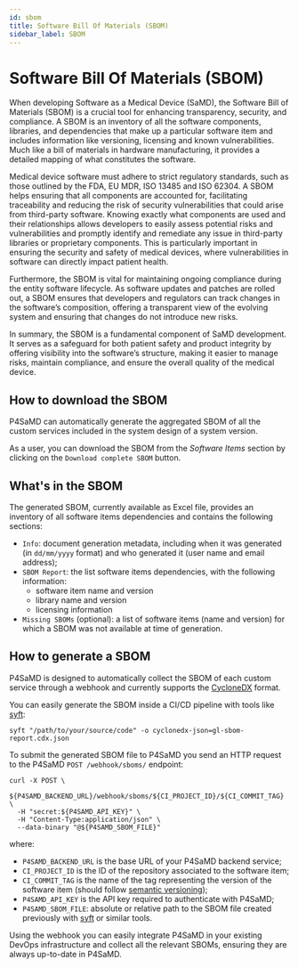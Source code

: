 ```yaml
---
id: sbom
title: Software Bill Of Materials (SBOM)
sidebar_label: SBOM
---
```


# Software Bill Of Materials (SBOM)

When developing Software as a Medical Device (SaMD), the Software Bill of Materials (SBOM) is a crucial tool for enhancing transparency, security, and compliance. A SBOM is an inventory of all the software components, libraries, and dependencies that make up a particular software item and includes information like versioning, licensing and known vulnerabilities. Much like a bill of materials in hardware manufacturing, it provides a detailed mapping of what constitutes the software.

Medical device software must adhere to strict regulatory standards, such as those outlined by the FDA, EU MDR, ISO 13485 and ISO 62304. A SBOM helps ensuring that all components are accounted for, facilitating traceability and reducing the risk of security vulnerabilities that could arise from third-party software. Knowing exactly what components are used and their relationships allows developers to easily assess potential risks and vulnerabilities and promptly identify and remediate any issue in third-party libraries or proprietary components. This is particularly important in ensuring the security and safety of medical devices, where vulnerabilities in software can directly impact patient health.

Furthermore, the SBOM is vital for maintaining ongoing compliance during the entity software lifecycle. As software updates and patches are rolled out, a SBOM ensures that developers and regulators can track changes in the software’s composition, offering a transparent view of the evolving system and ensuring that changes do not introduce new risks.

In summary, the SBOM is a fundamental component of SaMD development. It serves as a safeguard for both patient safety and product integrity by offering visibility into the software’s structure, making it easier to manage risks, maintain compliance, and ensure the overall quality of the medical device.

## How to download the SBOM

P4SaMD can automatically generate the aggregated SBOM of all the custom services included in the system design of a system version.

As a user, you can download the SBOM from the *Software Items* section by clicking on the `Download complete SBOM` button.

## What's in the SBOM

The generated SBOM, currently available as Excel file, provides an inventory of all software items dependencies and contains the following sections:

- `Info`: document generation metadata, including when it was generated (in `dd/mm/yyyy` format) and who generated it (user name and email address);
- `SBOM Report`: the list software items dependencies, with the following information:
  - software item name and version
  - library name and version
  - licensing information
- `Missing SBOMs` (optional): a list of software items (name and version) for which a SBOM was not available at time of generation.

## How to generate a SBOM

P4SaMD is designed to automatically collect the SBOM of each custom service through a webhook and currently supports the [CycloneDX][cyclone-dx] format.

You can easily generate the SBOM inside a CI/CD pipeline with tools like [syft][syft]:

```shell
syft "/path/to/your/source/code" -o cyclonedx-json=gl-sbom-report.cdx.json
```

To submit the generated SBOM file to P4SaMD you send an HTTP request to the P4SaMD `POST /webhook/sboms/` endpoint:

```shell
curl -X POST \
  ${P4SAMD_BACKEND_URL}/webhook/sboms/${CI_PROJECT_ID}/${CI_COMMIT_TAG} \
  -H "secret:${P4SAMD_API_KEY}" \
  -H "Content-Type:application/json" \
  --data-binary "@${P4SAMD_SBOM_FILE}"
```

where:

- `P4SAMD_BACKEND_URL` is the base URL of your P4SaMD backend service;
- `CI_PROJECT_ID` is the ID of the repository associated to the software item;
- `CI_COMMIT_TAG` is the name of the tag representing the version of the software item (should follow [semantic versioning][semantic-versioning]);
- `P4SAMD_API_KEY` is the API key required to authenticate with P4SaMD;
- `P4SAMD_SBOM_FILE`: absolute or relative path to the SBOM file created previously with [syft][syft] or similar tools.

Using the webhook you can easily integrate P4SaMD in your existing DevOps infrastructure and collect all the relevant SBOMs, ensuring they are always up-to-date in P4SaMD.


[cyclone-dx]: https://cyclonedx.org/
[syft]: https://github.com/anchore/syft
[semantic-versioning]: https://semver.org
